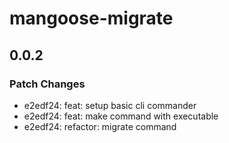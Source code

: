 # mangoose-migrate

## 0.0.2

### Patch Changes

- e2edf24: feat: setup basic cli commander
- e2edf24: feat: make <name> command with executable
- e2edf24: refactor: migrate command
